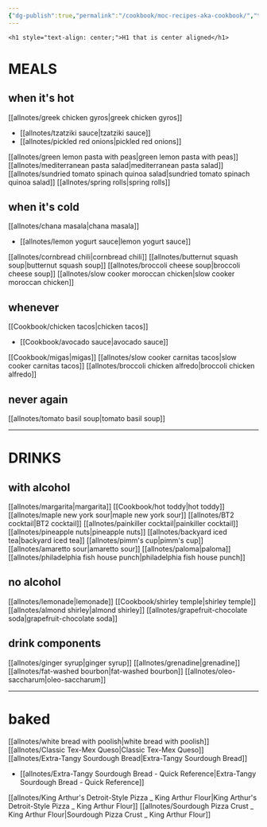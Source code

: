 ```yaml
---
{"dg-publish":true,"permalink":"/cookbook/moc-recipes-aka-cookbook/","title":"Home","tags":["gardenEntry"]}
---
```



`<h1 style="text-align: center;">H1 that is center aligned</h1>`



# MEALS

## when it's hot
[[allnotes/greek chicken gyros\|greek chicken gyros]]
 - [[allnotes/tzatziki sauce\|tzatziki sauce]]
 - [[allnotes/pickled red onions\|pickled red onions]]

[[allnotes/green lemon pasta with peas\|green lemon pasta with peas]]
[[allnotes/mediterranean pasta salad\|mediterranean pasta salad]]
[[allnotes/sundried tomato spinach quinoa salad\|sundried tomato spinach quinoa salad]]
[[allnotes/spring rolls\|spring rolls]]


## when it's cold
[[allnotes/chana masala\|chana masala]]
 - [[allnotes/lemon yogurt sauce\|lemon yogurt sauce]]

[[allnotes/cornbread chili\|cornbread chili]]
[[allnotes/butternut squash soup\|butternut squash soup]]
[[allnotes/broccoli cheese soup\|broccoli cheese soup]]
[[allnotes/slow cooker moroccan chicken\|slow cooker moroccan chicken]]


## whenever
[[Cookbook/chicken tacos\|chicken tacos]]
 - [[Cookbook/avocado sauce\|avocado sauce]]

[[Cookbook/migas\|migas]]
[[allnotes/slow cooker carnitas tacos\|slow cooker carnitas tacos]]
[[allnotes/broccoli chicken alfredo\|broccoli chicken alfredo]]

## never again
[[allnotes/tomato basil soup\|tomato basil soup]]


---


# DRINKS
## with alcohol
[[allnotes/margarita\|margarita]]
[[Cookbook/hot toddy\|hot toddy]]
[[allnotes/maple new york sour\|maple new york sour]]
[[allnotes/BT2 cocktail\|BT2 cocktail]]
[[allnotes/painkiller cocktail\|painkiller cocktail]]
[[allnotes/pineapple nuts\|pineapple nuts]]
[[allnotes/backyard iced tea\|backyard iced tea]]
[[allnotes/pimm's cup\|pimm's cup]]
[[allnotes/amaretto sour\|amaretto sour]]
[[allnotes/paloma\|paloma]]
[[allnotes/philadelphia fish house punch\|philadelphia fish house punch]]

## no alcohol
[[allnotes/lemonade\|lemonade]]
[[Cookbook/shirley temple\|shirley temple]]
[[allnotes/almond shirley\|almond shirley]]
[[allnotes/grapefruit-chocolate soda\|grapefruit-chocolate soda]]

## drink components
[[allnotes/ginger syrup\|ginger syrup]]
[[allnotes/grenadine\|grenadine]]
[[allnotes/fat-washed bourbon\|fat-washed bourbon]]
[[allnotes/oleo-saccharum\|oleo-saccharum]]



---





# baked

[[allnotes/white bread with poolish\|white bread with poolish]]
[[allnotes/Classic Tex-Mex Queso\|Classic Tex-Mex Queso]]
[[allnotes/Extra-Tangy Sourdough Bread\|Extra-Tangy Sourdough Bread]]
 - [[allnotes/Extra-Tangy Sourdough Bread - Quick Reference\|Extra-Tangy Sourdough Bread - Quick Reference]]

[[allnotes/King Arthur's Detroit-Style Pizza _ King Arthur Flour\|King Arthur's Detroit-Style Pizza _ King Arthur Flour]]
[[allnotes/Sourdough Pizza Crust _ King Arthur Flour\|Sourdough Pizza Crust _ King Arthur Flour]]


 
 